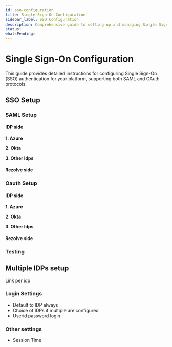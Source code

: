 ```yaml
---
id: sso-configuration
title: Single Sign-On Configuration
sidebar_label: SSO Configuration
description: Comprehensive guide to setting up and managing Single Sign-On authentication
status: 
whatsPending: 
---
```


# Single Sign-On Configuration

This guide provides detailed instructions for configuring Single Sign-On (SSO) authentication for your platform, supporting both SAML and OAuth protocols.

## SSO Setup

### SAML Setup  

#### IDP side

**1. Azure**


**2. Okta**


**3. Other Idps**




#### Rezolve side


### Oauth Setup 

#### IDP side

**1. Azure**


**2. Okta**


**3. Other Idps**

#### Rezolve side

### Testing

## Multiple IDPs setup

Link per idp 

### Login Settings 

* Default to IDP always
* Choice of IDPs if multiple are configured
* Userid password login

### Other settings

* Session Time


